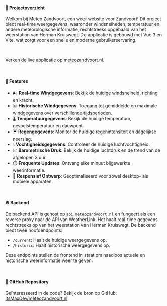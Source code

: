 #### 📜 Projectoverzicht

Welkom bij Meteo Zandvoort, een weer website voor Zandvoort! Dit project biedt real-time weergegevens, waaronder windsnelheden, temperatuur en andere meteorologische informatie, rechtstreeks opgehaald van het weerstation van Herman Kruiswegt. De applicatie is gebouwd met Vue 3 en Vite, wat zorgt voor een snelle en moderne gebruikerservaring.

&nbsp;

Verken de live applicatie op [meteozandvoort.nl](https://meteozandvoort.nl).

&nbsp;

#### 🌟 Features

- 🌬️ **Real-time Windgegevens**: Bekijk de huidige windsnelheid, richting en kracht.
- 📊 **Historische Windgegevens**: Toegang tot gemiddelde en maximale windgegevens over verschillende tijdsperioden.
- 🌡️ **Temperatuurgegevens**: Bekijk de huidige temperatuur, gevoelstemperatuur en dauwpunt.
- ☔ **Regengegevens**: Monitor de huidige regenintensiteit en dagelijkse neerslag.
- 💧 **Vochtigheidsgegevens**: Controleer de huidige luchtvochtigheid.
- 📈 **Barometrische Druk**: Bekijk de huidige luchtdruk en de trend van de afgelopen 3 uur.
- ⏱️ **Frequente Updates**: Ontvang elke minuut bijgewerkte weerinformatie.
- 📱 **Responsief Ontwerp**: Geoptimaliseerd voor zowel desktop- als mobiele apparaten.

&nbsp;

#### ⚙️ Backend

De backend API is gehost op `api.meteozandvoort.nl` en fungeert als een reverse proxy naar de API van WeatherLink. Het haalt real-time gegevens rechtstreeks op van het weerstation van Herman Kruiswegt. De backend biedt twee hoofdendpoints:

- `/current`: Haalt de huidige weergegevens op.
- `/historic`: Haalt historische weergegevens op.

Deze endpoints stellen de frontend in staat om naadloos actuele en historische weerinformatie weer te geven.

&nbsp;

#### 📂 GitHub Repository

Geïnteresseerd in de code? Bekijk de bron op GitHub: [ItsMaxDev/meteozandvoort.nl](https://github.com/ItsMaxDev/meteozandvoort.nl).

